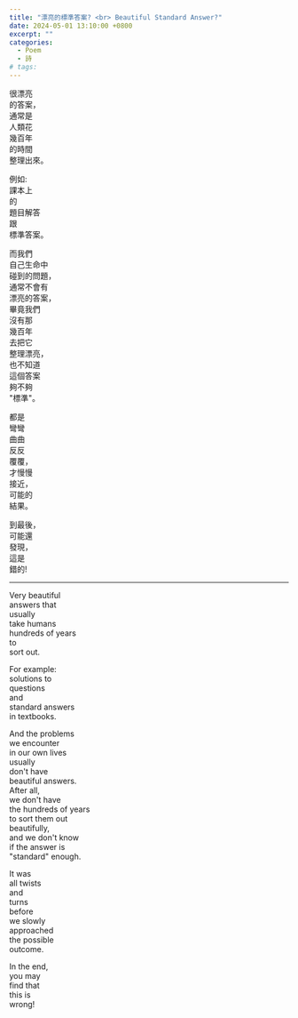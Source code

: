 ```yaml
---
title: "漂亮的標準答案? <br> Beautiful Standard Answer?"
date: 2024-05-01 13:10:00 +0800
excerpt: ""
categories: 
  - Poem
  - 詩
# tags:
---
```


很漂亮  
的答案，  
通常是  
人類花  
幾百年  
的時間  
整理出來。

例如:  
課本上  
的  
題目解答  
跟  
標準答案。

而我們  
自己生命中  
碰到的問題，  
通常不會有  
漂亮的答案，  
畢竟我們  
沒有那  
幾百年  
去把它  
整理漂亮，  
也不知道  
這個答案  
夠不夠  
"標準"。

都是  
彎彎  
曲曲  
反反  
覆覆，  
才慢慢  
接近，  
可能的  
結果。

到最後，  
可能還  
發現，  
這是  
錯的!

---

Very beautiful  
answers that  
usually  
take humans  
hundreds of years  
to  
sort out.

For example:  
solutions to  
questions  
and  
standard answers  
in textbooks.

And the problems  
we encounter  
in our own lives  
usually  
don't have  
beautiful answers.  
After all,  
we don't have  
the hundreds of years  
to sort them out  
beautifully,  
and we don't know  
if the answer is  
"standard" enough.

It was  
all twists  
and  
turns  
before  
we slowly  
approached  
the possible  
outcome.

In the end,  
you may  
find that  
this is  
wrong!
